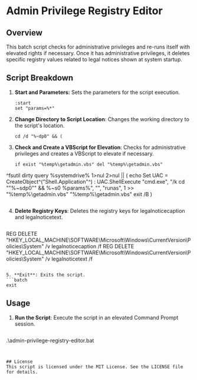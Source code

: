 # Admin Privilege Registry Editor

## Overview
This batch script checks for administrative privileges and re-runs itself with elevated rights if necessary. Once it has administrative privileges, it deletes specific registry values related to legal notices shown at system startup.

## Script Breakdown
1. **Start and Parameters:**
   Sets the parameters for the script execution.
   ```batch
   :start
   set "params=%*"
   ```

2. **Change Directory to Script Location**: Changes the working directory to the script's location.
   ```batch
   cd /d "%~dp0" && (
   ```

3. **Check and Create a VBScript for Elevation**: Checks for administrative privileges and creates a VBScript to elevate if necessary.
   ```
   if exist "%temp%\getadmin.vbs" del "%temp%\getadmin.vbs"
^fsutil dirty query %systemdrive% 1>nul 2>nul || (
    echo Set UAC = CreateObject^("Shell.Application"^) : UAC.ShellExecute "cmd.exe", "/k cd ""%~sdp0"" && %~s0 %params%", "", "runas", 1 >> "%temp%\getadmin.vbs" 
    "%temp%\getadmin.vbs" 
    exit /B
)
   ```

   ```

4. **Delete Registry Keys**: Deletes the registry keys for legalnoticecaption and legalnoticetext.
   ```batch
REG DELETE "HKEY_LOCAL_MACHINE\SOFTWARE\Microsoft\Windows\CurrentVersion\Policies\System" /v legalnoticecaption /f
REG DELETE "HKEY_LOCAL_MACHINE\SOFTWARE\Microsoft\Windows\CurrentVersion\Policies\System" /v legalnoticetext /f
   ```

5. **Exit**: Exits the script.
   ```batch
exit
   ```


## Usage

1. **Run the Script**: Execute the script in an elevated Command Prompt session.
   ```batch
.\admin-privilege-registry-editor.bat
   ```


## License
This script is licensed under the MIT License. See the LICENSE file for details.


